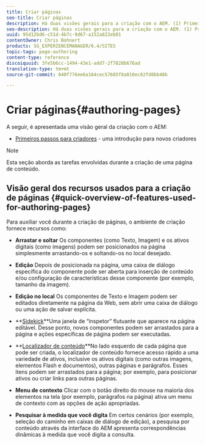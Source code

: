 ```yaml
---
title: Criar páginas
seo-title: Criar páginas
description: Há duas visões gerais para a criação com o AEM. (1) Primeiros passos para autores - uma introdução para novos autores e (2) Guia rápido para a criação de páginas - um guia rápido (de alto nível) para as ações principais.
seo-description: Há duas visões gerais para a criação com o AEM. (1) Primeiros passos para autores - uma introdução para novos autores e (2) Guia rápido para a criação de páginas - um guia rápido (de alto nível) para as ações principais.
uuid: 95d12bd6-c51d-4b7c-9d67-a152a822eb01
contentOwner: Chris Bohnert
products: SG_EXPERIENCEMANAGER/6.4/SITES
topic-tags: page-authoring
content-type: reference
discoiquuid: 3fe5b6cc-1494-43e1-add7-2f7828b676ad
translation-type: tm+mt
source-git-commit: 040f776ee6a164cec57685f8a010ec82fd8bb48b

---
```



# Criar páginas{#authoring-pages}

A seguir, é apresentada uma visão geral da criação com o AEM:

* [Primeiros passos para criadores](/help/sites-classic-ui-authoring/classic-page-author-first-steps.md) - uma introdução para novos criadores

>[!NOTE]
>
>Esta seção aborda as tarefas envolvidas durante a criação de uma página de conteúdo. <!-- There are many additional features closely related to page authoring, these are covered under [Site and Page Features](/sites-classic-ui-authoring/classic-feature.md). -->

## Visão geral dos recursos usados para a criação de páginas {#quick-overview-of-features-used-for-authoring-pages}

Para auxiliar você durante a criação de páginas, o ambiente de criação fornece recursos como:

* **Arrastar e soltar** Os componentes (como Texto, Imagem) e os ativos digitais (como imagens) podem ser posicionados na página simplesmente arrastando-os e soltando-os no local desejado.

* **Edição** Depois de posicionada na página, uma caixa de diálogo específica do componente pode ser aberta para inserção de conteúdo e/ou configuração de características desse componente (por exemplo, tamanho da imagem).

* **Edição no local** Os componentes de Texto e Imagem podem ser editados diretamente na página da Web, sem abrir uma caixa de diálogo ou uma ação de salvar explícita.

* **[Sidekick](/help/sites-classic-ui-authoring/classic-page-author-env-tools.md#sidekickclassicui)**Uma janela de “inspetor” flutuante que aparece na página editável. Desse ponto, novos componentes podem ser arrastados para a página e ações específicas de página podem ser executadas.

* **[Localizador de conteúdo](/help/sites-classic-ui-authoring/classic-page-author-env-tools.md#thecontentfinderclassicui)**No lado esquerdo de cada página que pode ser criada, o localizador de conteúdo fornece acesso rápido a uma variedade de ativos, inclusive os ativos digitais (como outras imagens, elementos Flash e documentos), outras páginas e parágrafos. Esses itens podem ser arrastados para a página; por exemplo, para posicionar ativos ou criar links para outras páginas.

* **Menu de contexto** Clicar com o botão direito do mouse na maioria dos elementos na tela (por exemplo, parágrafos na página) ativa um menu de contexto com as opções de ação apropriadas.

* **Pesquisar à medida que você digita** Em certos cenários (por exemplo, seleção do caminho em caixas de diálogo de edição), a pesquisa por conteúdo através da interface do AEM apresenta correspondências dinâmicas à medida que você digita a consulta.

